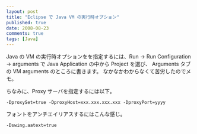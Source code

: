 ```yaml
---
layout: post
title: "Eclipse で Java VM の実行時オプション"
published: true
date: 2008-08-23
comments: true
tags: [Java]
---
```


Java の VM の実行時オプションをを指定するには、Run &#8594; Run Configuration -> arguments で Java Application の中から Project を選び、 Arguments タブの VM arguments のところに書きます。
なかなかわからなくて苦労したのでメモ。

ちなみに、Proxy サーバを指定するには以下。

```
-DproxySet=true -DproxyHost=xxx.xxx.xxx.xxx -DproxyPort=yyyy
```

フォントをアンチエイリアスするにはこんな感じ。

```
-Dswing.aatext=true
```
